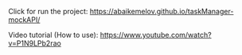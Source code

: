 Click for run the project: https://abaikemelov.github.io/taskManager-mockAPI/

Video tutorial (How to use): https://www.youtube.com/watch?v=P1N9LPb2rao
